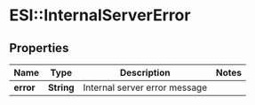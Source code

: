 # ESI::InternalServerError

## Properties
Name | Type | Description | Notes
------------ | ------------- | ------------- | -------------
**error** | **String** | Internal server error message | 

